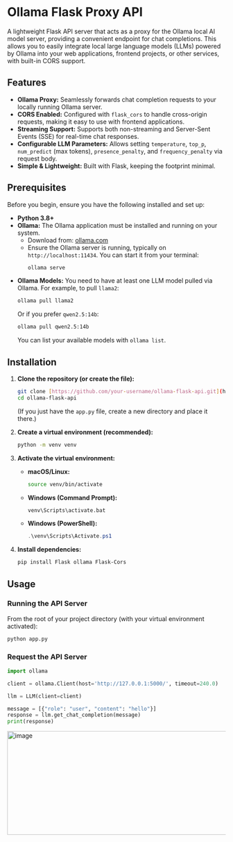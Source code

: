 # Ollama Flask Proxy API

A lightweight Flask API server that acts as a proxy for the Ollama local AI model server, providing a convenient endpoint for chat completions. This allows you to easily integrate local large language models (LLMs) powered by Ollama into your web applications, frontend projects, or other services, with built-in CORS support.

## Features

* **Ollama Proxy:** Seamlessly forwards chat completion requests to your locally running Ollama server.
* **CORS Enabled:** Configured with `flask_cors` to handle cross-origin requests, making it easy to use with frontend applications.
* **Streaming Support:** Supports both non-streaming and Server-Sent Events (SSE) for real-time chat responses.
* **Configurable LLM Parameters:** Allows setting `temperature`, `top_p`, `num_predict` (max tokens), `presence_penalty`, and `frequency_penalty` via request body.
* **Simple & Lightweight:** Built with Flask, keeping the footprint minimal.

## Prerequisites

Before you begin, ensure you have the following installed and set up:

* **Python 3.8+**
* **Ollama:** The Ollama application must be installed and running on your system.
    * Download from: [ollama.com](https://ollama.com/)
    * Ensure the Ollama server is running, typically on `http://localhost:11434`. You can start it from your terminal:
        ```bash
        ollama serve
        ```
* **Ollama Models:** You need to have at least one LLM model pulled via Ollama. For example, to pull `llama2`:
    ```bash
    ollama pull llama2
    ```
    Or if you prefer `qwen2.5:14b`:
    ```bash
    ollama pull qwen2.5:14b
    ```
    You can list your available models with `ollama list`.

## Installation

1.  **Clone the repository (or create the file):**
    ```bash
    git clone [https://github.com/your-username/ollama-flask-api.git](https://github.com/your-username/ollama-flask-api.git)
    cd ollama-flask-api
    ```
    (If you just have the `app.py` file, create a new directory and place it there.)

2.  **Create a virtual environment (recommended):**
    ```bash
    python -m venv venv
    ```

3.  **Activate the virtual environment:**
    * **macOS/Linux:**
        ```bash
        source venv/bin/activate
        ```
    * **Windows (Command Prompt):**
        ```bash
        venv\Scripts\activate.bat
        ```
    * **Windows (PowerShell):**
        ```powershell
        .\venv\Scripts\Activate.ps1
        ```

4.  **Install dependencies:**
    ```bash
    pip install Flask ollama Flask-Cors
    ```

## Usage

### Running the API Server

From the root of your project directory (with your virtual environment activated):
```bash
python app.py
 ```

### Request the API Server

```python
import ollama

client = ollama.Client(host='http://127.0.0.1:5000/', timeout=240.0)

llm = LLM(client=client)

message = [{"role": "user", "content": "hello"}]              
response = llm.get_chat_completion(message) 
print(response) 
```

<img width="1235" height="239" alt="image" src="https://github.com/user-attachments/assets/97cb821c-b666-4053-b149-42800320d007" />



